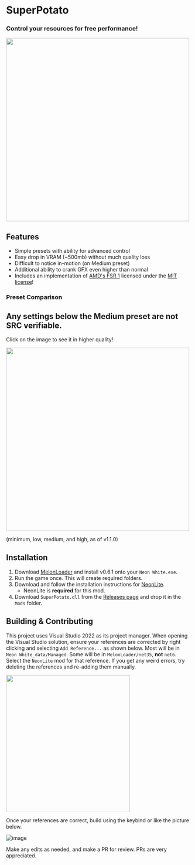 # SuperPotato
### Control your resources for free performance!

<img width="500" height="500" src="https://github.com/user-attachments/assets/e0f4e7f2-8999-47e3-8052-b60fb90a9fe4" />

## Features
- Simple presets with ability for advanced control
- Easy drop in VRAM (~500mb) without much quality loss
- Difficult to notice in-motion (on Medium preset)
- Additional ability to crank GFX even higher than normal
- Includes an implementation of [AMD's FSR 1](https://gpuopen.com/fidelityfx-superresolution) licensed under the [MIT license](https://opensource.org/license/mit)!

### Preset Comparison
## Any settings below the Medium preset are not SRC verifiable.
Click on the image to see it in higher quality!

<img height="500" src="https://github.com/user-attachments/assets/58a4ba7d-3a5f-4857-aa26-6e395f083015" />

(minimum, low, medium, and high, as of v1.1.0)

## Installation
1. Download [MelonLoader](https://github.com/LavaGang/MelonLoader/releases/latest) and install v0.6.1 onto your `Neon White.exe`.
2. Run the game once. This will create required folders.
3. Download and follow the installation instructions for [NeonLite](https://github.com/Faustas156/NeonLite).
    - NeonLite is **required** for this mod.
4. Download `SuperPotato.dll` from the [Releases page](https://github.com/stxticOVFL/SuperPotato/releases/latest) and drop it in the `Mods` folder.

## Building & Contributing
This project uses Visual Studio 2022 as its project manager. When opening the Visual Studio solution, ensure your references are corrected by right clicking and selecting `Add Reference...` as shown below. 
Most will be in `Neon White_data/Managed`. Some will be in `MelonLoader/net35`, **not** `net6`. Select the `NeonLite` mod for that reference. 
If you get any weird errors, try deleting the references and re-adding them manually.

<img width="338" height="374" src="https://github.com/user-attachments/assets/5d4c7f97-38d8-496c-8f7f-294d8aea79f7" />

Once your references are correct, build using the keybind or like the picture below.

![image](https://github.com/stxticOVFL/EventTracker/assets/29069561/40a50e46-5fc2-4acc-a3c9-4d4edb8c7d83)

Make any edits as needed, and make a PR for review. PRs are very appreciated.
